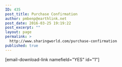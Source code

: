 ```yaml
---
ID: 435
post_title: Purchase Confirmation
author: pmbenp@earthlink.net
post_date: 2016-03-25 19:19:22
post_excerpt: ""
layout: page
permalink: >
  http://www.sharingworld.com/purchase-confirmation
published: true
---
```

<span>[email-download-link namefield="YES" id="1"]</span>